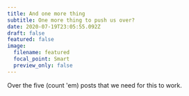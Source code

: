 ```yaml
---
title: And one more thing
subtitle: One more thing to push us over?
date: 2020-07-19T23:05:55.092Z
draft: false
featured: false
image:
  filename: featured
  focal_point: Smart
  preview_only: false
---
```

Over the five (count 'em) posts that we need for this to work.